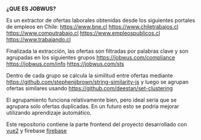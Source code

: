 **¿QUE ES JOBWUS?**

Es un extractor de ofertas laborales obtenidas desde los siguientes portales de empleos en Chile:
<https://www.bne.cl>
<https://www.chiletrabajos.cl>
<https://www.computrabajo.cl>
<https://www.empleospublicos.cl>
<https://www.trabajando.cl>

Finalizada la extracción, las ofertas son filtradas por palabras clave y son agrupadas en los siguientes grupos
<https://jobwus.com/compliance>
<https://jobwus.com/info>
<https://jobwus.com/sts>


Dentro de cada grupo se calcula la similitud entre ofertas mediante <https://github.com/stephenjjbrown/string-similarity-js> y luego se agrupan ofertas similares usando <https://github.com/deestan/set-clustering>

El agrupamiento funciona relativamente bien, pero ideal seria que se agrupara solo ofertas duplicadas. En un futuro esto se podría mejorar utilizando aprendizaje automático.

Este repositorio contiene la parte frontend del proyecto desarrollado con [vue2](https://vuejs.org) y firebase [firebase](https://firebase.google.com/)